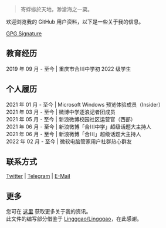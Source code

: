 > 寄蜉蝣於天地，渺滄海之一粟。

欢迎浏览我的 GitHub 用户资料，以下是一些关于我的信息。

[GPG Signature](https://github.com/LiCaoZ.gpg)

## 教育经历
2019 年 09 月 - 至今 | 重庆市合川中学初 2022 级学生

## 个人履历
2021 年 01 月 - 至今 | Microsoft Windows 预览体验成员（Insider）  
2021 年 03 月 - 至今 | 微博中学逐浪记者团成员  
2021 年 05 月 - 至今 | 新浪微博校园社区运营官（西部）  
2021 年 06 月 - 至今 | 新浪微博「合川中学」超级话题大主持人  
2021 年 06 月 - 至今 | 新浪微博「合川」超级话题大主持人  
2022 年 02 月 - 至今 | 微软电脑管家用户社群热心群友

## 联系方式
[Twitter](https://twitter.com/LiCaoZ) | [Telegram](https://t.me/LiCaoZ) | [E-Mail](mailto:admin@licaoz.com)

## 更多
您可在 [这里](https://licaoz.com/about) 获取更多关于我的资讯。  
此文件的编写部分借鉴于 [Lingggao/Lingggao](https://github.com/Lingggao/Lingggao/)，在此感谢。
